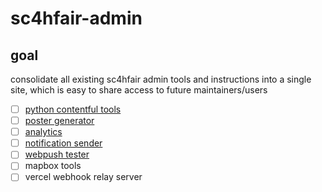 # sc4hfair-admin

## goal

consolidate all existing sc4hfair admin tools and instructions into a single site, which is easy to share access to future maintainers/users

- [ ] [python contentful tools](https://github.com/cyfinfaza/sc4hfair-sveltekit/tree/main/tools)
- [ ] [poster generator](https://github.com/caburum/sc4hfair-poster-generator)
- [ ] [analytics](https://github.com/cyfinfaza/fair-app-analytics)
- [ ] [notification sender](https://github.com/caburum/sc4hfair-notification-sender)
- [ ] [webpush tester](https://github.com/cyfinfaza/sc4hfair-webpush-tester)
- [ ] mapbox tools
- [ ] vercel webhook relay server
